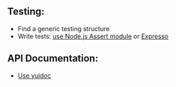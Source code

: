 ## Testing:
- Find a generic testing structure
- Write tests: [use Node.js Assert module](http://nodejs.org/api/assert.html) or [Expresso](https://github.com/visionmedia/expresso)

## API Documentation:
- [Use yuidoc](http://yui.github.io/yuidoc/)
